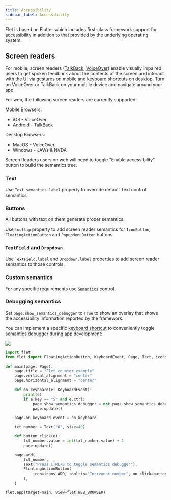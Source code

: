 ```yaml
---
title: Accessibility
sidebar_label: Accessibility
---
```


Flet is based on Flutter which includes first-class framework support for accessibility in addition to that provided by the underlying operating system.

## Screen readers

For mobile, screen readers ([TalkBack](https://support.google.com/accessibility/android/answer/6283677?hl=en), [VoiceOver](https://www.apple.com/lae/accessibility/iphone/vision/)) enable visually impaired users to get spoken feedback about the contents of the screen and interact with the UI via gestures on mobile and keyboard shortcuts on desktop. Turn on VoiceOver or TalkBack on your mobile device and navigate around your app.

For web, the following screen readers are currently supported:

Mobile Browsers:

* iOS - VoiceOver
* Android - TalkBack

Desktop Browsers:

* MacOS - VoiceOver
* Windows - JAWs & NVDA

Screen Readers users on web will need to toggle "Enable accessibility" button to build the semantics tree.

### Text

Use `Text.semantics_label` property to override default Text control semantics.

### Buttons

All buttons with text on them generate proper semantics.

Use `tooltip` property to add screen reader semantics for `IconButton`, `FloatingActionButton` and `PopupMenuButton` buttons.

### `TextField` and `Dropdown`

Use `TextField.label` and `Dropdown.label` properties to add screen reader semantics to those controls.

### Custom semantics

For any specific requirements use [`Semantics`](/docs/controls/semantics) control.

### Debugging semantics

Set `page.show_semantics_debugger` to `True` to show an overlay that shows the accessibility information reported by the framework.

You can implement a specific [keyboard shortcut](/docs/guides/python/keyboard-shortcuts) to conveniently toggle semantics debugger during app development:

<img src="/img/docs/getting-started/debug-accessibility-toggle.gif" className="screenshot-50" />

```python
import flet
from flet import FloatingActionButton, KeyboardEvent, Page, Text, icons

def main(page: Page):
    page.title = "Flet counter example"
    page.vertical_alignment = "center"
    page.horizontal_alignment = "center"

    def on_keyboard(e: KeyboardEvent):
        print(e)
        if e.key == "S" and e.ctrl:
            page.show_semantics_debugger = not page.show_semantics_debugger
            page.update()

    page.on_keyboard_event = on_keyboard

    txt_number = Text("0", size=40)

    def button_click(e):
        txt_number.value = int(txt_number.value) + 1
        page.update()

    page.add(
        txt_number,
        Text("Press CTRL+S to toggle semantics debugger"),
        FloatingActionButton(
            icon=icons.ADD, tooltip="Increment number", on_click=button_click
        ),
    )

flet.app(target=main, view=flet.WEB_BROWSER)
```
